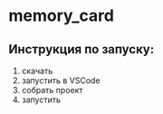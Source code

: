 # memory_card
## Инструкция по запуску:
1. скачать
2. запустить в VSCode
3. собрать проект
4. запустить
